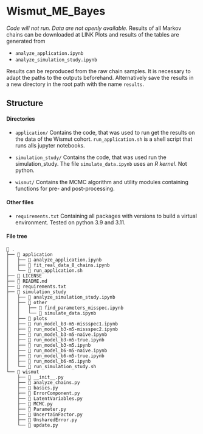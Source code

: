 # Wismut_ME_Bayes

*Code will not run. Data are not openly available.*
Results of all Markov chains can be downloaded at LINK
Plots and results of the tables are generated from

- `analyze_application.ipynb`
- `analyze_simulation_study.ipynb`

Results can be reproduced from the raw chain samples.
It is necessary to adapt the paths to the outputs beforehand.
Alternatively save the results in a new directory in the root path with the name `results`.

## Structure

#### Directories

- `application/`
    Contains the code, that was used to run get the results on the data of the Wismut cohort. `run_application.sh` is a shell script that runs alls jupyter notebooks.

- `simulation_study/`
    Contains the code, that was used run the simulation_study. The file `simulate_data.ipynb` uses an *R kernel*. Not python.

- `wismut/`
    Contains the MCMC algorithm and utility modules containing functions for pre- and post-processing.

#### Other files

- `requirements.txt`
    Containing all packages with versions to build a virtual environment. Tested on python 3.9 and 3.11.

#### File tree

```
 .
├──  application
│   ├──  analyze_application.ipynb
│   ├──  fit_real_data_8_chains.ipynb
│   └──  run_application.sh
├──  LICENSE
├──  README.md
├── 󰌠 requirements.txt
├──  simulation_study
│   ├──  analyze_simulation_study.ipynb
│   ├──  other
│   │   ├──  find_parameters_misspec.ipynb
│   │   └──  simulate_data.ipynb
│   ├──  plots
│   ├──  run_model_b3-m5-missspec1.ipynb
│   ├──  run_model_b3-m5-missspec2.ipynb
│   ├──  run_model_b3-m5-naive.ipynb
│   ├──  run_model_b3-m5-true.ipynb
│   ├──  run_model_b3-m5.ipynb
│   ├──  run_model_b6-m5-naive.ipynb
│   ├──  run_model_b6-m5-true.ipynb
│   ├──  run_model_b6-m5.ipynb
│   └──  run_simulation_study.sh
└──  wismut
    ├──  __init__.py
    ├──  analyze_chains.py
    ├──  basics.py
    ├──  ErrorComponent.py
    ├──  LatentVariables.py
    ├──  MCMC.py
    ├──  Parameter.py
    ├──  UncertainFactor.py
    ├──  UnsharedError.py
    └──  update.py

```

```
